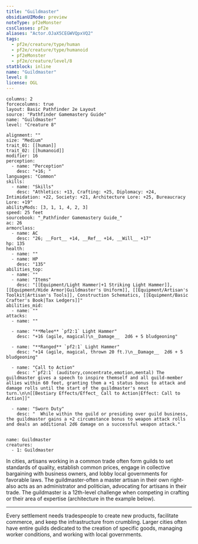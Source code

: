 ```yaml
---
title: "Guildmaster"
obsidianUIMode: preview
noteType: pf2eMonster
cssClasses: pf2e
aliases: "Actor.OJaX5CEGWVQpxVQ2" 
tags:
  - pf2e/creature/type/human
  - pf2e/creature/type/humanoid
  - pf2eMonster
  - pf2e/creature/level/8
statblock: inline
name: "Guildmaster"
level: 8
license: OGL
---
```


```statblock
columns: 2
forcecolumns: true
layout: Basic Pathfinder 2e Layout
source: "Pathfinder Gamemastery Guide"
name: "Guildmaster"
level: "Creature 8"

alignment: ""
size: "Medium"
trait_01: [[human]]
trait_02: [[humanoid]]
modifier: 16
perception:
  - name: "Perception"
    desc: "+16; "
languages: "Common"
skills:
  - name: "Skills"
    desc: "Athletics: +13, Crafting: +25, Diplomacy: +24, Intimidation: +22, Society: +21, Architecture Lore: +25, Bureaucracy Lore: +19"
abilityMods: [3, 1, 1, 4, 2, 3]
speed: 25 feet
sourcebook: "_Pathfinder Gamemastery Guide_"
ac: 26
armorclass:
  - name: AC
    desc: "26; __Fort__ +14, __Ref__ +14, __Will__ +17"
hp: 135
health:
  - name: ""
  - name: HP
    desc: "135"
abilities_top:
  - name: ""
  - name: "Items"
    desc: "[[Equipment/Light Hammer|+1 Striking Light Hammer]], [[Equipment/Hide Armor|Guildmaster's Uniform]], [[Equipment/Artisan's Toolkit|Artisan's Tools]], Construction Schematics, [[Equipment/Basic Crafter's Book|Tax Ledgers]]"
abilities_mid:
  - name: ""
attacks:
  - name: ""

  - name: "**Melee** `pf2:1` Light Hammer"
    desc: "+16 (agile, magical)\n__Damage__  2d6 + 5 bludgeoning"

  - name: "**Ranged** `pf2:1` Light Hammer"
    desc: "+14 (agile, magical, thrown 20 ft.)\n__Damage__  2d6 + 5 bludgeoning"

  - name: "Call to Action"
    desc: "`pf2:1` (auditory,concentrate,emotion,mental) The guildmaster gives a speech to inspire themself and all guild-member allies within 60 feet, granting them a +1 status bonus to attack and damage rolls until the start of the guildmaster's next turn.\n\n[[Bestiary Effects/Effect_ Call to Action|Effect: Call to Action]]"

  - name: "Sworn Duty"
    desc: "  While within the guild or presiding over guild business, the guildmaster gains a +2 circumstance bonus to weapon attack rolls and deals an additional 2d6 damage on a successful weapon attack."
 
```

```encounter-table
name: Guildmaster
creatures:
  - 1: Guildmaster
```



In cities, artisans working in a common trade often form guilds to set standards of quality, establish common prices, engage in collective bargaining with business owners, and lobby local governments for favorable laws. The guildmaster-often a master artisan in their own right-also acts as an administrator and politician, advocating for artisans in their trade. The guildmaster is a 12th-level challenge when competing in crafting or their area of expertise (architecture in the example below).

* * *

Every settlement needs tradespeople to create new products, facilitate commerce, and keep the infrastructure from crumbling. Larger cities often have entire guilds dedicated to the creation of specific goods, managing worker conditions, and working with local governments.
